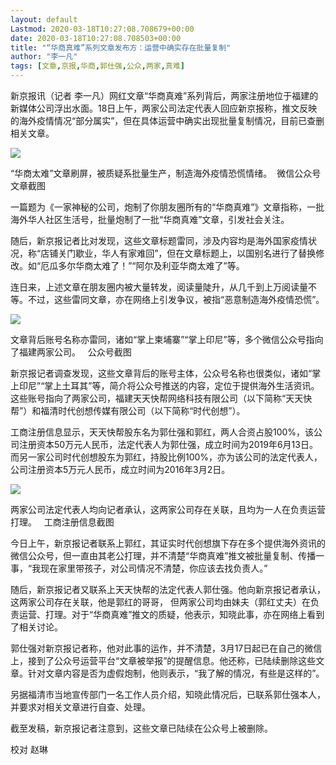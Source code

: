 ```yaml
---
layout: default
Lastmod: 2020-03-18T10:27:08.708679+00:00
date: 2020-03-18T10:27:08.708503+00:00
title: "“华商真难”系列文章发布方：运营中确实存在批量复制"
author: "李一凡"
tags: [文章,京报,华商,郭仕强,公众,两家,真难]
---
```


新京报讯（记者 李一凡）网红文章“华商真难”系列背后，两家注册地位于福建的新媒体公司浮出水面。18日上午，两家公司法定代表人回应新京报称，推文反映的海外疫情情况“部分属实”，但在具体运营中确实出现批量复制情况，目前已查删相关文章。

![](https://images.weserv.nl/?url=https%3A//mmbiz.qpic.cn/mmbiz_jpg/p6Wl2LDMQlHY3Iib2iaXpyGGic9TSGDBWnCc5S8JUVr53OchcBcfnYPhrW7tOagXADPJPpIM6vCSP6XzFUzbdEEsA/640)

“华商太难”文章刷屏，被质疑系批量生产，制造海外疫情恐慌情绪。  微信公众号文章截图

一篇题为《一家神秘的公司，炮制了你朋友圈所有的“华商真难”》文章指称，一批 海外华人社区生活号，批量炮制了一批“华商真难”文章，引发社会关注。

随后，新京报记者比对发现，这些文章标题雷同，涉及内容均是海外国家疫情状况，称“店铺关门歇业，华人有家难回”，但在文章标题上，以国别名进行了替换修改。如“厄瓜多尔华商太难了！”“阿尔及利亚华商太难了”等。

连日来，上述文章在朋友圈内被大量转发，阅读量陡升，从几千到上万阅读量不等。不过，这些雷同文章，亦在网络上引发争议，被指“恶意制造海外疫情恐慌”。

![](https://images.weserv.nl/?url=https%3A//mmbiz.qpic.cn/mmbiz_jpg/p6Wl2LDMQlHY3Iib2iaXpyGGic9TSGDBWnCmTW5ROHxbMG2hmTBdupYgoJV9LRQ7iayH02So8hhaFbkYz6DaqZqjkQ/640)

文章背后账号名称亦雷同，诸如“掌上柬埔寨”“掌上印尼”等，多个微信公众号指向了福建两家公司。   公众号截图

新京报记者调查发现，这些文章背后的账号主体，公众号名称也很类似，诸如“掌上印尼”“掌上土耳其”等，简介将公众号推送的内容，定位于提供海外生活资讯。这些账号指向了两家公司，福建天天快帮网络科技有限公司（以下简称“天天快帮”）和福清时代创想传媒有限公司（以下简称“时代创想”）。

工商注册信息显示，天天快帮股东名为郭仕强和郭红，两人合资占股100%，该公司注册资本50万元人民币，法定代表人为郭仕强，成立时间为2019年6月13日。而另一家公司时代创想股东为郭红，持股比例100%，亦为该公司的法定代表人，公司注册资本5万元人民币，成立时间为2016年3月2日。

![](https://images.weserv.nl/?url=https%3A//mmbiz.qpic.cn/mmbiz_jpg/p6Wl2LDMQlHY3Iib2iaXpyGGic9TSGDBWnC2SNTzsng5Eqz6ezibc2VlmB1ic4icmyQCAeTRAswW8YDAZVsHamHQzM7w/640)

两家公司法定代表人均向记者承认，这两家公司存在关联，且均为一人在负责运营打理。   工商注册信息截图

今日上午，新京报记者联系上郭红，其证实时代创想旗下存在多个提供海外资讯的微信公众号，但一直由其老公打理，并不清楚“华商真难”推文被批量复制、传播一事，“我现在家里带孩子，对公司情况不清楚，你应该去找负责人。”

随后，新京报记者又联系上天天快帮的法定代表人郭仕强。他向新京报记者承认，这两家公司存在关联，他是郭红的哥哥， 但两家公司均由妹夫（郭红丈夫）在负责运营、打理。对于“华商真难”推文的质疑，他表示，知晓此事，亦在网络上看到了相关讨论。

郭仕强对新京报记者称，他对此事的运作，并不清楚，3月17日起已在自己的微信上，接到了公众号运营平台“文章被举报”的提醒信息。他还称，已陆续删除这些文章。针对文章内容是否为虚假炮制，他则表示，“我了解的情况，有些是这样的”。

另据福清市当地宣传部门一名工作人员介绍，知晓此情况后，已联系郭仕强本人，并要求对相关文章进行自查、处理。

截至发稿，新京报记者注意到，这些文章已陆续在公众号上被删除。

校对 赵琳

